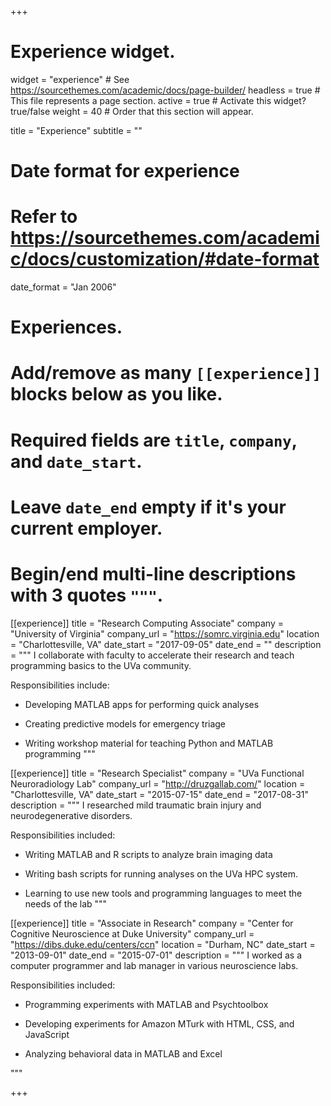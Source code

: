 +++
# Experience widget.
widget = "experience"  # See https://sourcethemes.com/academic/docs/page-builder/
headless = true  # This file represents a page section.
active = true  # Activate this widget? true/false
weight = 40  # Order that this section will appear.

title = "Experience"
subtitle = ""

# Date format for experience
#   Refer to https://sourcethemes.com/academic/docs/customization/#date-format
date_format = "Jan 2006"

# Experiences.
#   Add/remove as many `[[experience]]` blocks below as you like.
#   Required fields are `title`, `company`, and `date_start`.
#   Leave `date_end` empty if it's your current employer.
#   Begin/end multi-line descriptions with 3 quotes `"""`.
[[experience]]
  title = "Research Computing Associate"
  company = "University of Virginia"
  company_url = "https://somrc.virginia.edu"
  location = "Charlottesville, VA"
  date_start = "2017-09-05"
  date_end = ""
  description = """
  I collaborate with faculty to accelerate their research and teach programming basics to the UVa community.
  
  Responsibilities include:
  
  * Developing MATLAB apps for performing quick analyses
  
  * Creating predictive models for emergency triage
  
  * Writing workshop material for teaching Python and MATLAB programming
  """

[[experience]]
  title = "Research Specialist"
  company = "UVa Functional Neuroradiology Lab"
  company_url = "http://druzgallab.com/"
  location = "Charlottesville, VA"
  date_start = "2015-07-15"
  date_end = "2017-08-31"
  description = """
  I researched mild traumatic brain injury and neurodegenerative disorders.
  
  Responsibilities included:
  
  * Writing MATLAB and R scripts to analyze brain imaging data
  
  * Writing bash scripts for running analyses on the UVa HPC system.
  
  * Learning to use new tools and programming languages to meet the needs of the lab
  """
  
[[experience]]
  title = "Associate in Research"
  company = "Center for Cognitive Neuroscience at Duke University"
  company_url = "https://dibs.duke.edu/centers/ccn"
  location = "Durham, NC"
  date_start = "2013-09-01"
  date_end = "2015-07-01"
  description = """
  I worked as a computer programmer and lab manager in various neuroscience labs. 
  
  Responsibilities included:
  
  * Programming experiments with MATLAB and Psychtoolbox
  
  * Developing experiments for Amazon MTurk with HTML, CSS, and JavaScript
  
  * Analyzing behavioral data in MATLAB and Excel
  
  
  """

+++
